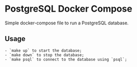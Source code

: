 # PostgreSQL Docker Compose
Simple docker-compose file to run a PostgreSQL database.

## Usage
    - `make up` to start the database;
    - `make down` to stop the database;
    - `make psql` to connect to the database using `psql`;
